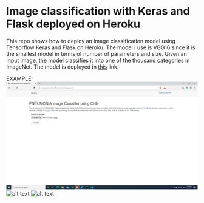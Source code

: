 # Image classification with Keras and Flask deployed on Heroku

This repo shows how to deploy an image classification model using Tensorflow Keras 
and Flask on Heroku. The model I use is VGG16 since it is the smallest model in 
terms of number of parameters and size. Given an input image, the model classifies it 
into one of the thousand categories in ImageNet. The model is deployed in 
[this](https://pneumonia-classifier-cnn.herokuapp.com/) link.

EXAMPLE:
![alt text](https://github.com/Gujar-Shubham/pneumonia_classifier/blob/main/ss/Screenshot%20(120).png?raw=true)
![alt text](https://github.com/Gujar-Shubham/pneumonia_classifier/tree/main/ss/Screenshot%20(121).png?raw=true)
![alt text](https://github.com/Gujar-Shubham/pneumonia_classifier/tree/main/ss/Screenshot%20(122).png?raw=true)
